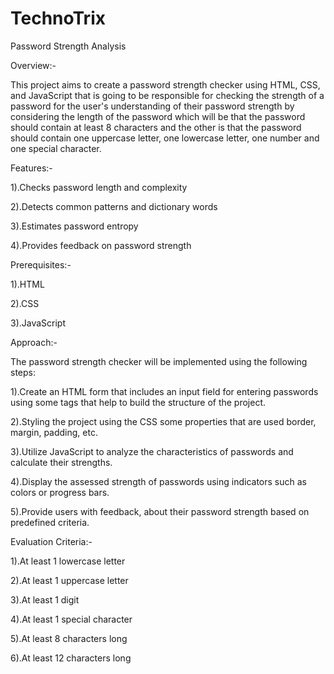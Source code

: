 # TechnoTrix

Password Strength Analysis

Overview:- 

This project aims to create a password strength checker using HTML, CSS, and JavaScript that is going to be responsible for checking the strength of a password for the user's understanding of their password strength by considering the length of the password which will be that the password should contain at least 8 characters and the other is that the password should contain one uppercase letter, one lowercase letter, one number and one special character.

Features:-

1).Checks password length and complexity

2).Detects common patterns and dictionary words

3).Estimates password entropy

4).Provides feedback on password strength

Prerequisites:-

1).HTML

2).CSS

3).JavaScript

Approach:-

The password strength checker will be implemented using the following steps:

1).Create an HTML form that includes an input field for entering passwords using some tags that help to build the structure of the project.

2).Styling the project using the CSS some properties that are used border, margin, padding, etc.

3).Utilize JavaScript to analyze the characteristics of passwords and calculate their strengths.

4).Display the assessed strength of passwords using indicators such as colors or progress bars.

5).Provide users with feedback, about their password strength based on predefined criteria.

Evaluation Criteria:- 

1).At least 1 lowercase letter

2).At least 1 uppercase letter

3).At least 1 digit

4).At least 1 special character

5).At least 8 characters long

6).At least 12 characters long

